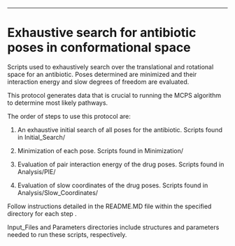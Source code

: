 **********************************************
Exhaustive search for antibiotic poses in conformational space 
===============================================================================


Scripts used to exhaustively search over the translational and rotational space for an antibiotic.  Poses determined are minimized and their interaction energy and slow degrees of freedom are evaluated.  

This protocol generates data that is crucial to running the MCPS algorithm to determine most likely pathways.

The order of steps to use this protocol are:
	
1. An exhaustive initial search of all poses for the antibiotic.  Scripts found in Initial_Search/

2. Minimization of each pose.  Scripts found in Minimization/ 

3. Evaluation of pair interaction energy of the drug poses. Scripts found in Analysis/PIE/

4. Evaluation of slow coordinates of the drug poses.  Scripts found in Analysis/Slow_Coordinates/ 

Follow instructions detailed in the README.MD file within the specified directory for each step . 

Input_Files and Parameters directories include structures and parameters needed to run these scripts, respectively.
